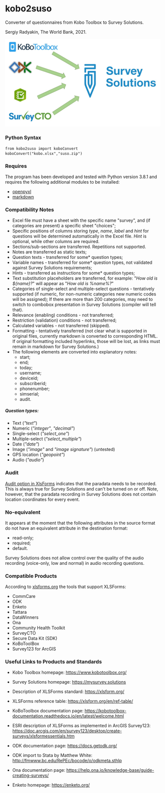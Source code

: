 # kobo2suso
Converter of questionnaires from Kobo Toolbox to Survey Solutions.

Sergiy Radyakin, Thе Wоrld Bаnk, 2021.

![](kobo2suso.jpg)

### Python Syntax

```
from kobo2suso import koboConvert
koboConvert("kobo.xlsx","suso.zip")
```

### Requires

The program has been developed and tested with Python version 3.8.1 and
requires the following additional modules to be installed:

- [openpyxl](https://pypi.org/project/openpyxl/)
- [markdown](https://pypi.org/project/Markdown/)


### Compatibility Notes
- Excel file must have a sheet with the specific name "survey", and (if categories are present) a specific sheet "choices";
- Specific positions of columns storing *type*, *name*, *label* and *hint* for questions will be determined automatically in the Excel file. *Hint* is optional, while other columns are required.
- Sections/sub-sections are transferred. Repetitions not supported.
- Notes are transferred as static texts;
- Question texts - transferred for some* question types;
- Variable names - transferred for some* question types, not validated against Survey Solutions requirements;
- Hints - transferred as instructions for some* question types;
- Text substitution placeholders are transferred, for example: "*How old is ${name}?*" will appear as "*How old is %name%?*"
- Categories of single-select and multiple-select questions - tentatively supported (if numeric, for non-numeric categories new numeric codes will be assigned); If there are more than 200 categories, may need to switch to combobox presentation in Survey Solutions (compiler will tell that).
- Relevance (enabling) conditions - not transferred;
- Restriction (validation) conditions - not transferred;
- Calculated variables - not transferred (skipped).
- Formatting - tentatively transferred (not clear what is supported in original files, currently markdown is converted to corresponding HTML. If original formatting included hyperlinks, those will be lost, as links must remain in markdown for Survey Solutions.)
- The following elements are converted into explanatory notes:
  - start;
  - end;
  - today;
  - username;
  - deviceid;
  - subscriberid;
  - phonenumber;
  - simserial;
  - audit.

##### **Question types**:

- Text (*"text"*)
- Numeric (*"integer"*, *"decimal"*)
- Single-select (*"select_one"*)
- Multiple-select (*"select_multiple"*)
- Date (*"date"*)
- Image (*"image"* and *"image signature"*) (untested)
- GPS location (*"geopoint"*)
- Audio (*"audio"*)


### Audit

[Audit option in XlsForms](https://docs.getodk.org/form-audit-log/) indicates
that the paradata needs to be recorded. This is always true for Survey
Solutions and can't be turned on or off. Note, however, that the paradata
recording in Survey Solutions does not contain location coordinates for
every event.


### No-equivalent

It appears at the moment that the following attributes in the source format do not have an equivalent attribute in the destination format:

- read-only;
- required;
- default.

Survey Solutions does not allow control over the quality of the audio recording (voice-only, low and normal) in audio recording questions.


### Compatible Products

According to [xlsforms.org](https://xlsform.org/en/#tools-that-support-xlsforms) the tools that support XLSForms:

* CommCare
* ODK
* Enketo
* Tattara
* DataWinners
* Ona
* Community Health Toolkit
* SurveyCTO
* Secure Data Kit (SDK)
* KoBoToolBox
* Survey123 for ArcGIS


### Useful Links to Products and Standards

* Kobo Toolbox homepage: https://www.kobotoolbox.org/
* Survey Solutions homepage: https://mysurvey.solutions

* Description of XLSForms standard: https://xlsform.org/
* XLSForms reference table: https://xlsform.org/en/ref-table/
* KoBoToolbox documentation page: https://kobotoolbox-documentation.readthedocs.io/en/latest/welcome.html
* ESRI description of XLSForms as implemented in ArcGIS Survey123: https://doc.arcgis.com/en/survey123/desktop/create-surveys/xlsformessentials.htm
* ODK documentation page: https://docs.getodk.org/
* ODK import to Stata by Matthew White: http://fmwww.bc.edu/RePEc/bocode/o/odkmeta.sthlp
* Ona documentation page: https://help.ona.io/knowledge-base/guide-creating-surveys/
* Enketo homepage: https://enketo.org/
